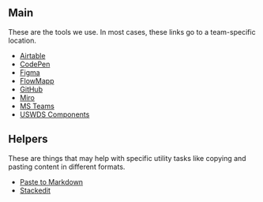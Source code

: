 
## Main

These are the tools we use. In most cases, these links go to a team-specific location.

* [Airtable](https://airtable.com/)
* [CodePen](https://codepen.io/collection/ArEbOV)
* [Figma](https://www.figma.com/files/team/961696407608813061/Rapid-Response)
* [FlowMapp](https://www.flowmapp.com/)
* [GitHub](https://github.com/orgs/Bixal/teams/rapid-response)
* [Miro](https://miro.com/app/dashboard/)
* [MS Teams](https://teams.microsoft.com/l/channel/19%3a77ec86303ac94e3d93b4db442ca92cfe%40thread.tacv2/General?groupId=2f7894d8-c0f7-48a4-8790-bd83d7ae56a6&tenantId=31448150-d5ea-4e0e-bf63-51be057306d3)
* [USWDS Components](https://designsystem.digital.gov/components/overview/)

## Helpers

These are things that may help with specific utility tasks like copying and pasting content in different formats.

* [Paste to Markdown](https://euangoddard.github.io/clipboard2markdown/)
* [Stackedit](https://stackedit.io/)